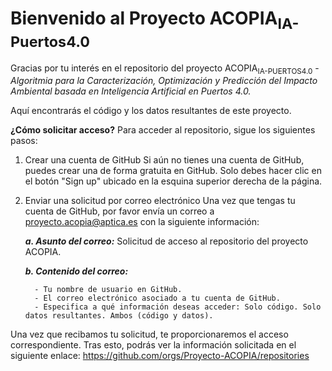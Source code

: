 # Bienvenido al Proyecto ACOPIA<sub>IA-Puertos4.0</sub>

Gracias por tu interés en el repositorio del proyecto ACOPIA<sub>IA-PUERTOS4.0</sub> - *Algoritmia para la Caracterización, Optimización y Predicción del Impacto Ambiental basada en Inteligencia Artificial en Puertos 4.0.*

Aquí encontrarás el código y los datos resultantes de este proyecto.

**¿Cómo solicitar acceso?**
Para acceder al repositorio, sigue los siguientes pasos:

1. Crear una cuenta de GitHub
Si aún no tienes una cuenta de GitHub, puedes crear una de forma gratuita en GitHub. Solo debes hacer clic en el botón "Sign up" ubicado en la esquina superior derecha de la página.

2. Enviar una solicitud por correo electrónico
Una vez que tengas tu cuenta de GitHub, por favor envía un correo a proyecto.acopia@aptica.es con la siguiente información:

      ***a. Asunto del correo:*** Solicitud de acceso al repositorio del proyecto ACOPIA.

      ***b. Contenido del correo:***
   
         - Tu nombre de usuario en GitHub.
         - El correo electrónico asociado a tu cuenta de GitHub.
         - Especifica a qué información deseas acceder: Solo código. Solo datos resultantes. Ambos (código y datos).

Una vez que recibamos tu solicitud, te proporcionaremos el acceso correspondiente. Tras esto, podrás ver la información solicitada en el siguiente enlace: https://github.com/orgs/Proyecto-ACOPIA/repositories
